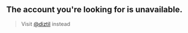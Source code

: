 ## The account you're looking for is unavailable.
> Visit [@diztil](https://github.com/diztil) instead
